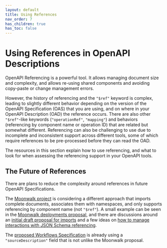 ```yaml
---
layout: default
title: Using References
nav_order: 7
has_children: true
has_toc: false
---
```


# Using References in OpenAPI Descriptions

OpenAPI Referencing is a powerful tool.  It allows managing document size and complexity, and allows re-using shared components and avoiding copy-paste or change management errors.

However, the history of referencing and the `"$ref"` keyword is complex, leading to slightly different behavior depending on the version of the OpenAPI Specification (OAS) that you are using, and on where in your OpenAPI Description (OAD) the reference occurs.  There are also other `"$ref"`-like keywords (`"operationRef"`, `"mapping"`) and behaviors (referencing by component name or operation ID) that are related but somewhat different.  Referencing can also be challenging to use due to incomplete and inconsistent support across different tools, some of which require references to be pre-processed before they can read the OAD.

The resources in this section explain how to use referencing, and what to look for when assessing the referencing support in your OpenAPI tools.

## The Future of References

There are plans to reduce the complexity around references in future OpenAPI Specifications.

The [Moonwalk project](https://github.com/OAI/sig-moonwalk/discussions) is considering a different approach that imports complete documents, associates them with namespaces, and only supports referencing by component name (not `"$ref"`).  A small example can be seen in the [Moonwalk deployments proposal](https://github.com/OAI/sig-moonwalk/blob/main/Deployments.md), and there are discussions around an [initial draft proposal for imports](https://github.com/OAI/sig-moonwalk/discussions/72) and a few ideas on [how to manage interactions with JSON Schema referencing](https://github.com/OAI/sig-moonwalk/discussions/73).

The [proposed Workflows Specification](https://github.com/OAI/sig-workflows/blob/main/versions/1.0.0.md) is already using a `"sourceDescription"` field that is not unlike the Moonwalk proposal.


